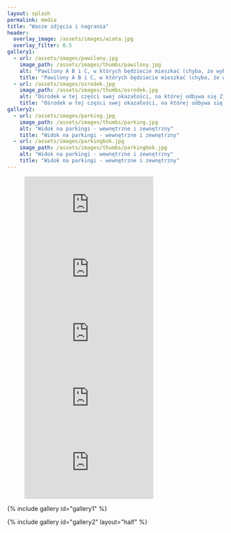 ```yaml
---
layout: splash
permalink: media
title: "Wasze zdjęcia i nagrania"
header:
  overlay_image: /assets/images/wiata.jpg
  overlay_filter: 0.5
gallery1:
  - url: /assets/images/pawilony.jpg
    image_path: /assets/images/thumbs/pawilony.jpg
    alt: "Pawilony A B i C, w których będziecie mieszkać (chyba, że wybierzecie nocleg w domkach typu Brda)"
    title: "Pawilony A B i C, w których będziecie mieszkać (chyba, że wybierzecie nocleg w domkach typu Brda)"
  - url: /assets/images/osrodek.jpg 
    image_path: /assets/images/thumbs/osrodek.jpg
    alt: "Ośrodek w tej części swej okazałości, na której odbywa się Zjazd"
    title: "Ośrodek w tej części swej okazałości, na której odbywa się Zjazd"
gallery2:
  - url: /assets/images/parking.jpg
    image_path: /assets/images/thumbs/parking.jpg
    alt: "Widok na parkingi - wewnętrzne i zewnętrzny"
    title: "Widok na parkingi - wewnętrzne i zewnętrzny"
  - url: /assets/images/parkingbok.jpg
    image_path: /assets/images/thumbs/parkingbok.jpg
    alt: "Widok na parkingi - wewnętrzne i zewnętrzny"
    title: "Widok na parkingi - wewnętrzne i zewnętrzny"
---
```


<figure class="half">
  <iframe
    src="https://www.youtube.com/embed/Vo-wzTNEjtM"
    frameborder="0" webkitAllowFullScreen mozallowfullscreen allowFullScreen>
  </iframe>
  <iframe
    src="https://www.youtube.com/embed/AmGXS8_dqLY"
    frameborder="0" webkitAllowFullScreen mozallowfullscreen allowFullScreen>
  </iframe>
  <iframe
    src="https://www.youtube.com/embed/By0SBH58FGE"
    frameborder="0" webkitAllowFullScreen mozallowfullscreen allowFullScreen>
  </iframe>
  <iframe
    src="https://www.youtube.com/embed/en8aQILPojE"
    frameborder="0" webkitAllowFullScreen mozallowfullscreen allowFullScreen>
  </iframe>
  <iframe
    src="https://www.youtube.com/embed/196XHEKmZJs"
    frameborder="0" webkitAllowFullScreen mozallowfullscreen allowFullScreen>
  </iframe>
</figure>

{% include gallery id="gallery1" %}

{% include gallery id="gallery2" layout="half" %}